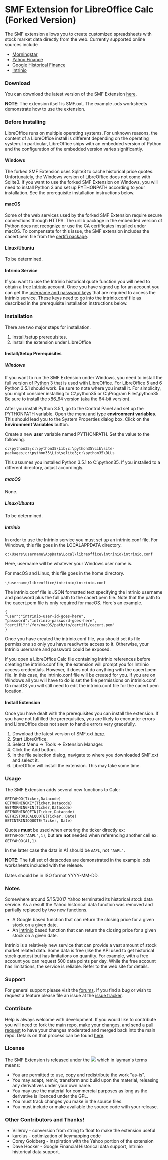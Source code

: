 SMF Extension for LibreOffice Calc (Forked Version)
===================================================
The SMF extension allows you to create customized spreadsheets with stock market data directly from the web.
Currently supported online sources include
* [Morningstar](http://morningstar.com)
* [Yahoo Finance](http://finance.yahoo.com)
* [Google Historical Finance](http://www.google.com/finance/historical)
* [Intrinio](https://www.intrinio.com)

### Download   
You can download the latest version of the SMF Extension [here](https://github.com/dhocker/SMF-Extension/releases/latest).

**NOTE**: The extension itself is SMF.oxt.  The example .ods worksheets demonstrate how to use the extension.

### Before Installing

LibreOffice runs on multiple operating systems. For unknown reasons, the content of a LibreOffice install is
different depending on the operating system. In particular, LibreOffice ships with an embedded version of
Python and the configuration of the embedded version varies significantly.

#### Windows

The forked SMF Extension uses Sqlite3 to cache historical price quotes. Unfortunately, the Windows version
of LibreOffice does not come with Sqlite3. If you want to use the forked SMF Extension on Windows, you will
need to install Python 3 and set up PYTHONPATH according to your installation. See the prerequisite installation
instructions below.

#### macOS

Some of the web services used by the forked SMF Extension require secure connections through HTTPS.
The urllib package in the embedded version of Python does not recognize or use the CA certificates
installed under macOS. To compensate for this issue, the SMF extension includes the cacert.pem file from the
[certifi package](https://github.com/certifi/python-certifi).

#### Linux/Ubuntu

To be determined.

#### Intrinio Service

If you want to use the Intrinio historical quote function you will need to obtain a free [Intrinio](https://www.intrinio.com)
account. Once you have signed up for an account you can get the [username and password keys](https://intrinio.com/account)
that are required to access the Intrinio service. These keys need to go into the intrinio.conf file as described
in the prerequisite installation instructions below.

### Installation

There are two major steps for installation.

1. Install/setup prerequisites.
1. Install the extension under LibreOffice

#### Install/Setup Prerequisites

##### Windows

If you want to run the SMF Extension under Windows,
you need to install the full version of [Python 3](https://www.python.org/downloads/)
that is used with LibreOffice. For LibreOffice 5 and 6 Python 3.5.1 should work.
Be sure to note where you install it. For simplicity, you might consider
installing to C:\python35 or C:\Program Files\python35. Be sure to install the 
x86_64 version (aka the 64-bit version).

After you install Python 3.5.1, go to the Control Panel and set up the
PYTHONPATH variable. Open the menu and type **environment variables**.
This should lead you to the System Properties dialog box. Click on the
**Environment Variables** button.

Create a new **user** variable named PYTHONPATH. Set the value to the following.
```
c:\python35;c:\python35\Lib;c:\python35\Lib\site-packages;c:\python35\Lib\sqlite3;c:\python35\DLLs
```
This assumes you installed Python 3.5.1 to C:\python35. If you installed to a
different directory, adjust accordingly.

##### macOS

None.

##### Linux/Ubuntu

To be determined.

##### Intrinio

In order to use the Intrinio service you must set up an intrinio.conf file.
For Windows, this file goes in the LOCALAPPDATA directory.

```
c:\Users\username\AppData\Local\libreoffice\intrinio\intrinio.conf
```

Here, username will be whatever your Windows user name is.

For macOS and Linux, this file goes in the home directory.

```
~/username/libreoffice/intrinio/intrinio.conf
```

The intrinio.conf file is JSON formatted text specifying the Intrinio username and
password plus the full path to the cacert.pem file. Note that the path
to the cacert.pem file is only required for macOS. Here's an example.

```
{
"user":"intrinio-user-id-goes-here",
"password":"intrinio-password-goes-here",
"certifi":"/for/macOS/path/to/certifi/cacert.pem"
}
```

Once you have created the intrinio.conf file, you should set its file
permissions so only you have read/write access to it. Otherwise, your
Intrinio username and password could be exposed.

If you open a LibreOffice Calc file containing Intrinio references before
creating the intrinio.conf file, the extension will prompt you for Intrinio
access credentials. However, it does not do anything with the cacert.pem
file. In this case, the intrinio.conf file will be created for you. If
you are on Windows all you will have to do is set the file permissions
on intrinio.conf. On macOS you will still need to edit the intrinio.conf
file for the cacert.pem location.

#### Install Extension

Once you have dealt with the prerequisites you can install the extension.
If you have not fulfilled the prerequisites, you are likely to encounter
errors and LibreOffice does not seem to handle errors very gracefully.

1. Download the latest version of SMF.oxt [here](https://github.com/dhocker/SMF-Extension/releases/latest).
1. Start LibreOffice.
1. Select Menu -> Tools -> Extension Manager.
1. Click the Add button.
1. In the file selection dialog, navigate to where you downloaded SMF.oxt and select it.
1. LibreOffice will install the extension. This may take some time.

### Usage

The SMF Extension adds several new functions to Calc:
```
GETYAHOO(Ticker,Datacode) 
GETMORNINGKEY(Ticker,Datacode) 
GETMORNINGFIN(Ticker,Datacode)
GETMORNINGQFIN(Ticker,Datacode)
GETHISTORICALQUOTE(Ticker, Date)
GETINTRINIOQUOTE(Ticker, Date)
```  

Quotes **must** be used when entering the ticker directly ex: ```GETYAHOO("AAPL",1)```, but are **not** needed when referencing another cell ex: ```GETYAHOO(A1,1)```.

In the latter case the data in A1 should be ```AAPL```, not ```"AAPL"```.

**NOTE**: The full set of datacodes are demonstrated in the example .ods worksheets included with the release.

Dates should be in ISO format YYYY-MM-DD.

### Notes

Somewhere around 5/15/2017 Yahoo terminated its historical stock data service. As a result the Yahoo historical data
function was removed and partially replaced by two new functions.

* A Google based function that can return the closing price for a given stock on a given date.
* An [Intrinio](https://www.intrinio.com) based function that can return the closing price for a given stock on a given date.

Intrinio is a relatively new service that can provide a vast amount of stock
market related data. Some data is free (like the API used to get historical stock quotes) but
has limitations on quantity. For example, with a free account you can request 500 data points
per day. While the free account has limitations, the service is reliable.
Refer to the web site for details.

### Support

For general support please visit the [forums](http://forum.openoffice.org/en/forum/index.php).
If you find a bug or wish to request a feature please file an issue at the [issue tracker](http://github.com/dhocker/SMF-Extension/issues).

### Contribute

Help is always welcome with development.  If you would like to contribute you will need to fork the main repo,
make your changes, and send a [pull request](http://github.com/dhocker/SMF-Extension/pulls) to have your
changes moderated and merged back into the main repo. Details on that process can be found
[here](https://help.github.com/articles/set-up-git/).


### License

The SMF Extension is released under the [![][shield:LGPL3]][License:3.0] which in layman's terms means:  

* You are permitted to use, copy and redistribute the work "as-is".
* You may adapt, remix, transform and build upon the material, releasing any derivatives under your own name.
* You may use the material for commercial purposes as long as the derivative is licenced under the GPL.
* You must track changes you make in the source files.
* You must include or make available the source code with your release.

### Other Contributors and Thanks!
* Villeroy - conversion from string to float to make the extension useful
* karolus - optimization of keymapping code
* Corey Goldberg - Inspiration with the Yahoo portion of the extension
* Dave Hocker - Google Financial Historical data support, Intrinio historical data support.

[License:3.0]: http://www.gnu.org/licenses/lgpl.html
[shield:release-latest]: http://img.shields.io/github/release/madsailor/SMF-Extension.svg
[shield:LGPL3]: http://img.shields.io/badge/license-LGPL%20v.3-blue.svg
